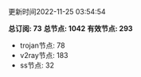 更新时间2022-11-25 03:54:54

**总订阅: 73**
**总节点: 1042**
**有效节点: 293**
- trojan节点: 78
- v2ray节点: 183
- ss节点: 32
